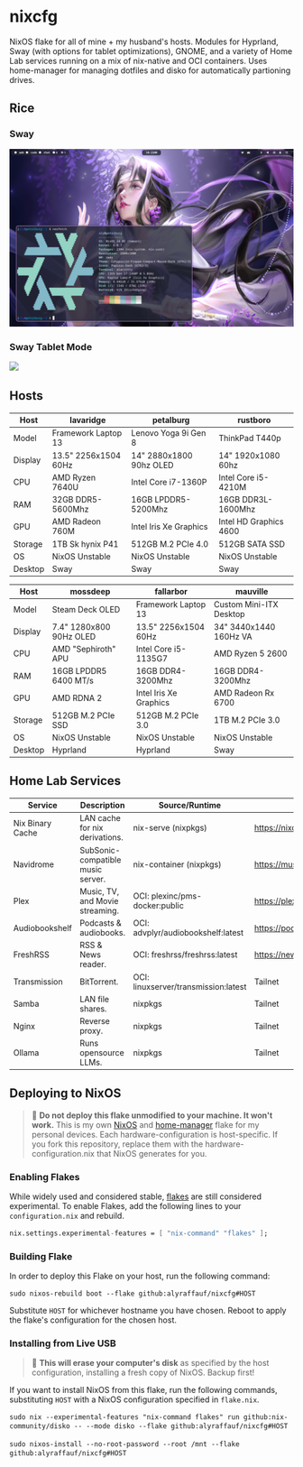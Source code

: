 # nixcfg
NixOS flake for all of mine + my husband's hosts. Modules for Hyprland, Sway (with options for tablet optimizations), GNOME, and a variety of Home Lab services running on a mix of nix-native and OCI containers. Uses home-manager for managing dotfiles and disko for automatically partioning drives.

## Rice
### Sway
![](./_img/sway.png)
### Sway Tablet Mode
![](./_img/sway-tablet.png)

## Hosts
| Host    | lavaridge            | petalburg               | rustboro               |
|---------|----------------------|-------------------------|------------------------|
| Model   | Framework Laptop 13  | Lenovo Yoga 9i Gen 8    | ThinkPad T440p         |
| Display | 13.5" 2256x1504 60Hz | 14" 2880x1800 90hz OLED | 14" 1920x1080 60hz     |
| CPU     | AMD Ryzen 7640U      | Intel Core i7-1360P     | Intel Core i5-4210M    |
| RAM     | 32GB DDR5-5600Mhz    | 16GB LPDDR5-5200Mhz     | 16GB DDR3L-1600Mhz     |
| GPU     | AMD Radeon 760M      | Intel Iris Xe Graphics  | Intel HD Graphics 4600 |
| Storage | 1TB Sk hynix P41     | 512GB M.2 PCIe 4.0      | 512GB SATA SSD         |
| OS      | NixOS Unstable       | NixOS Unstable          | NixOS Unstable         |
| Desktop | Sway                 | Sway                    | Sway                   |

| Host    | mossdeep                | fallarbor              | mauville                |
|---------|-------------------------|------------------------|-------------------------|
| Model   | Steam Deck OLED         | Framework Laptop 13    | Custom Mini-ITX Desktop |
| Display | 7.4" 1280x800 90Hz OLED | 13.5" 2256x1504 60Hz   | 34" 3440x1440 160Hz VA  |
| CPU     | AMD "Sephiroth" APU     | Intel Core i5-1135G7   | AMD Ryzen 5 2600        |
| RAM     | 16GB LPDDR5 6400 MT/s   | 16GB DDR4-3200Mhz      | 16GB DDR4-3200Mhz       |
| GPU     | AMD RDNA 2              | Intel Iris Xe Graphics | AMD Radeon Rx 6700      |
| Storage | 512GB M.2 PCIe SSD      | 512GB M.2 PCIe 3.0     | 1TB M.2 PCIe 3.0        |
| OS      | NixOS Unstable          | NixOS Unstable         | NixOS Unstable          |
| Desktop | Hyprland                | Hyprland               | Sway                    |

## Home Lab Services
| Service          | Description                       | Source/Runtime                       | Domain                           |
|------------------|-----------------------------------|--------------------------------------|----------------------------------|
| Nix Binary Cache | LAN cache for nix derivations.    | nix-serve (nixpkgs)                  | https://nixcache.raffauflabs.com |
| Navidrome        | SubSonic-compatible music server. | nix-container (nixpkgs)              | https://music.raffauflabs.com    |
| Plex             | Music, TV, and Movie streaming.   | OCI: plexinc/pms-docker:public       | https://plex.raffauflabs.com     |
| Audiobookshelf   | Podcasts & audiobooks.            | OCI: advplyr/audiobookshelf:latest   | https://podcasts.raffauflabs.com |
| FreshRSS         | RSS & News reader.                | OCI: freshrss/freshrss:latest        | https://news.raffauflabs.com     |
| Transmission     | BitTorrent.                       | OCI: linuxserver/transmission:latest | Tailnet                          |
| Samba            | LAN file shares.                  | nixpkgs                              | Tailnet                          |
| Nginx            | Reverse proxy.                    | nixpkgs                              | Tailnet                          |
| Ollama           | Runs opensource LLMs.             | nixpkgs                              | Tailnet                          |

## Deploying to NixOS
> :red_circle: **Do not deploy this flake unmodified to your machine. It won't work.**
> This is my own [NixOS](https://nixos.org/) and [home-manager](https://github.com/nix-community/home-manager) flake for my personal devices.
> Each hardware-configuration is host-specific. If you fork this repository, replace them with the hardware-configuration.nix that NixOS generates for you.

### Enabling Flakes
While widely used and considered stable, [flakes](https://nixos.wiki/wiki/Flakes) are still considered experimental. To enable Flakes, add the following lines to your `configuration.nix` and rebuild.
```nix
nix.settings.experimental-features = [ "nix-command" "flakes" ];
```
### Building Flake
In order to deploy this Flake on your host, run the following command:
```console
sudo nixos-rebuild boot --flake github:alyraffauf/nixcfg#HOST
```
Substitute `HOST` for whichever hostname you have chosen. Reboot to apply the flake's configuration for the chosen host.

### Installing from Live USB
> :red_circle: **This will erase your computer's disk** as specified by the host configuration, installing a fresh copy of NixOS. Backup first!

If you want to install NixOS from this flake, run the following commands, substituting `HOST` with a NixOS configuration specified in `flake.nix`.
```console
sudo nix --experimental-features "nix-command flakes" run github:nix-community/disko -- --mode disko --flake github:alyraffauf/nixcfg#HOST

sudo nixos-install --no-root-password --root /mnt --flake github:alyraffauf/nixcfg#HOST
```
